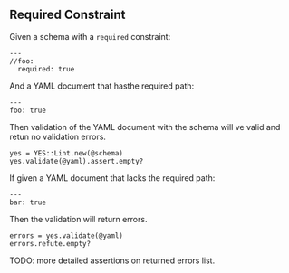 ## Required Constraint

Given a schema with a `required` constraint:

    ---
    //foo:
      required: true

And a YAML document that hasthe required path:

    ---
    foo: true

Then validation of the YAML document with the schema will
ve valid and retun no validation errors.

    yes = YES::Lint.new(@schema)
    yes.validate(@yaml).assert.empty?

If given a YAML document that lacks the required path: 

    ---
    bar: true

Then the validation will return errors.

    errors = yes.validate(@yaml)
    errors.refute.empty?

TODO: more detailed assertions on returned errors list.



